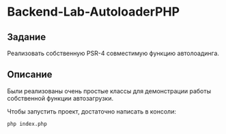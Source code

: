 # Backend-Lab-AutoloaderPHP
## Задание
Реализовать собственную PSR-4
совместимую функцию автолоадинга.

## Описание
Были реализованы очень простые классы для
демонстрации работы собственной функции
автозагрузки.

Чтобы запустить проект,
достаточно написать в консоли:
```
php index.php
```
